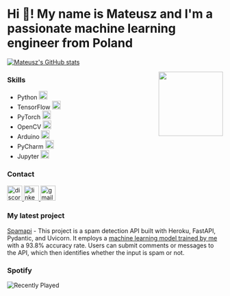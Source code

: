 # Hi 👋! My name is Mateusz and I'm a passionate machine learning engineer from Poland

[![Mateusz's GitHub stats](https://github-readme-stats.vercel.app/api?username=Mateusz-Szewczyk)](https://github.com/Mateusz-Szewczyk/github-readme-stats)



<img align="right" height="150" src="https://tenor.com/pl/view/elsword-gif-27268482.gif" />

### Skills
- Python <img src="https://cdn.jsdelivr.net/gh/devicons/devicon/icons/python/python-original.svg" height="20" alt="python logo" />
- TensorFlow <img src="https://cdn.jsdelivr.net/gh/devicons/devicon/icons/tensorflow/tensorflow-original.svg" height="20" alt="tensorflow logo" />
- PyTorch <img src="https://cdn.jsdelivr.net/gh/devicons/devicon/icons/pytorch/pytorch-original.svg" height="20" alt="pytorch logo" />
- OpenCV <img src="https://cdn.jsdelivr.net/gh/devicons/devicon/icons/opencv/opencv-original.svg" height="20" alt="opencv logo" />
- Arduino <img src="https://cdn.jsdelivr.net/gh/devicons/devicon/icons/arduino/arduino-original.svg" height="20" alt="arduino logo" />
- PyCharm <img src="https://cdn.jsdelivr.net/gh/devicons/devicon/icons/pycharm/pycharm-original.svg" height="20" alt="pycharm logo" />
- Jupyter <img src="https://cdn.jsdelivr.net/gh/devicons/devicon/icons/jupyter/jupyter-original.svg" height="20" alt="jupyter logo" />

### Contact
<div align="left">
  <a href="discord.com/users/133147908869586944" target="_blank">
    <img src="https://img.shields.io/static/v1?message=Discord&logo=discord&label=&color=7289DA&logoColor=white&labelColor=&style=for-the-badge" height="35" alt="discord logo"  />
  </a>
  <a href="https://www.linkedin.com/in/mateusz-szewczyk-09073220b/" target="_blank">
    <img src="https://img.shields.io/static/v1?message=LinkedIn&logo=linkedin&label=&color=0077B5&logoColor=white&labelColor=&style=for-the-badge" height="35" alt="linkedin logo"  />
  </a>
  <a href="mailto:mateusz.szewczyk000@gmail.colm" target="_blank">
    <img src="https://img.shields.io/static/v1?message=Gmail&logo=gmail&label=&color=D14836&logoColor=white&labelColor=&style=for-the-badge" height="35" alt="gmail logo"  />
  </a>
</div>

### My latest project
[Spamapi](https://github.com/Mateusz-Szewczyk/spamapi) - This project is a spam detection API built with Heroku, FastAPI, Pydantic, and Uvicorn. It employs a [machine learning model trained by me](https://github.com/Mateusz-Szewczyk/spam-classification) with a 93.8% accuracy rate. Users can submit comments or messages to the API, which then identifies whether the input is spam or not.


### Spotify
![Recently Played](https://spotify-recently-played-readme.vercel.app/api?user=31o3tpe4td5w6qw6b753waie5upe&count=1)
